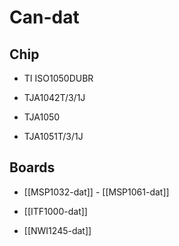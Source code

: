 
# Can-dat 

## Chip 

- TI ISO1050DUBR

- TJA1042T/3/1J
- TJA1050
- TJA1051T/3/1J




## Boards 

- [[MSP1032-dat]] - [[MSP1061-dat]]
 
- [[ITF1000-dat]]

- [[NWI1245-dat]]